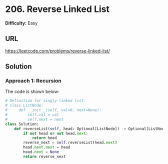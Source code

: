 # 206. Reverse Linked List

**Difficulty:** Easy

## URL

https://leetcode.com/problems/reverse-linked-list/

## Solution

### Approach 1: Recursion

The code is shown below:

```python
# Definition for singly-linked list.
# class ListNode:
#     def __init__(self, val=0, next=None):
#         self.val = val
#         self.next = next
class Solution:
    def reverseList(self, head: Optional[ListNode]) -> Optional[ListNode]:
        if not head or not head.next:
            return head
        reverse_next = self.reverseList(head.next)
        head.next.next = head
        head.next = None
        return reverse_next
```
